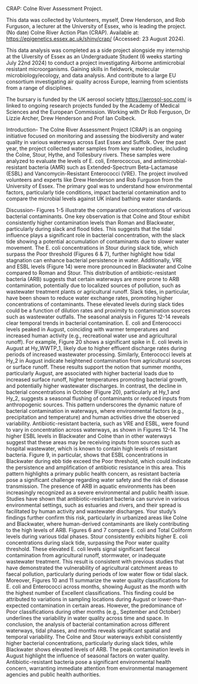 CRAP: Colne River Assessment Project.

This data was collected by Volunteers, myself, Drew Henderson, and Rob Furguson, a lecturer at the University of Essex, who is leading the project.
(No date) Colne River Action Plan (CRAP). Available at: https://epigenetics.essex.ac.uk/shiny/crap/ (Accessed: 23 August 2024).

This data analysis was completed as a side project alongside my internship at the Uiversity of Essex as an Undergraduate Student (6 weeks starting July 22nd 2024) to conduct a project investigating Airborne antimicrobial resistant microorganisms. Gaining skills in fieldwork, molecular
microbiology/ecology, and data analysis. And contribute to a large EU consortium investigating air quality across Europe, learning from scientists from a range of disciplines.

The bursary is funded by the UK aerosol society https://aerosol-soc.com/ is linked to ongoing
research projects funded by the Academy of Medical Sciences and the European Commission. Working with Dr Rob Ferguson, Dr Lizzie Archer, Drew Henderson
and Prof Ian Colbeck.

Introduction-
The Colne River Assessment Project (CRAP) is an ongoing initiative focused on monitoring and assessing the biodiversity and water quality in various waterways across East Essex and Suffolk. Over the past year, the project collected water samples from key water bodies, including the Colne, Stour, Hythe, and Tollesbury rivers. These samples were analyzed to evaluate the levels of E. coli, Enterococcus, and antimicrobial-resistant bacteria (AMR) such as Extended-Spectrum Beta-Lactamase (ESBL) and Vancomycin-Resistant Enterococci (VRE). The project involved volunteers and experts like Drew Henderson and Rob Furguson from the University of Essex. The primary goal was to understand how environmental factors, particularly tide conditions, impact bacterial contamination and to compare the microbial levels against UK inland bathing water standards.

Discussion- 
Figures 1-5 illustrate the comparative concentrations of various bacterial contaminants. One key observation is that Colne and Stour exhibit consistently higher contamination levels than Roman and Blackwater, particularly during slack and flood tides. This suggests that the tidal influence plays a significant role in bacterial concentration, with the slack tide showing a potential accumulation of contaminants due to slower water movement. The E. coli concentrations in Stour during slack tide, which surpass the Poor threshold (Figures 6 & 7), further highlight how tidal stagnation can enhance bacterial persistence in water. Additionally, VRE and ESBL levels (Figure 14) were more pronounced in Blackwater and Colne compared to Roman and Stour. This distribution of antibiotic-resistant bacteria (ARB) suggests that certain waterways are more prone to ARB contamination, potentially due to localized sources of pollution, such as wastewater treatment plants or agricultural runoff. Slack tides, in particular, have been shown to reduce water exchange rates, promoting higher concentrations of contaminants. These elevated levels during slack tides could be a function of dilution rates and proximity to contamination sources such as wastewater outfalls. The seasonal analysis in Figures 12-14 reveals clear temporal trends in bacterial contamination. E. coli and Enterococci levels peaked in August, coinciding with warmer temperatures and increased human activity (e.g., recreational water use and agricultural runoff). For example, Figure 20 shows a significant spike in E. coli levels in August at Hy_WWTP_1, likely due to higher effluent discharge rates during periods of increased wastewater processing. Similarly, Enterococci levels at Hy_2 in August indicate heightened contamination from agricultural sources or surface runoff. These results support the notion that summer months, particularly August, are associated with higher bacterial loads due to increased surface runoff, higher temperatures promoting bacterial growth, and potentially higher wastewater discharges. In contrast, the decline in bacterial concentrations in October (Figure 20), particularly at Hy_1 and Hy_2, suggests a seasonal flushing of contaminants or reduced inputs from anthropogenic sources. This pattern underscores the dynamic nature of bacterial contamination in waterways, where environmental factors (e.g., precipitation and temperature) and human activities drive the observed variability. Antibiotic-resistant bacteria, such as VRE and ESBL, were found to vary in concentration across waterways, as shown in Figures 12-14. The higher ESBL levels in Blackwater and Colne than in other waterways suggest that these areas may be receiving inputs from sources such as hospital wastewater, which is known to contain high levels of resistant bacteria. Figure 9, in particular, shows that ESBL concentrations in Blackwater during ebb tide exceed the Poor threshold, which could indicate the persistence and amplification of antibiotic resistance in this area. This pattern highlights a primary public health concern, as resistant bacteria pose a significant challenge regarding water safety and the risk of disease transmission. The presence of ARB in aquatic environments has been increasingly recognized as a severe environmental and public health issue. Studies have shown that antibiotic-resistant bacteria can survive in various environmental settings, such as estuaries and rivers, and their spread is facilitated by human activity and wastewater discharges. Your study’s findings further confirm this risk, particularly in urbanized areas like Colne and Blackwater, where human-derived contaminants are likely contributing to the high levels of ARB. Figures 6 and 7 compare E. coli and Total Coliform levels during various tidal phases. Stour consistently exhibits higher E. coli concentrations during slack tide, surpassing the Poor water quality threshold. These elevated E. coli levels signal significant faecal contamination from agricultural runoff, stormwater, or inadequate wastewater treatment. This result is consistent with previous studies that have demonstrated the vulnerability of agricultural catchment areas to faecal pollution, particularly during periods of low water flow or tidal slack. Moreover, Figures 10 and 11 summarize the water quality classifications for E. coli and Enterococci across months, showing August as the month with the highest number of Excellent classifications. This finding could be attributed to variations in sampling locations during August or lower-than-expected contamination in certain areas. However, the predominance of Poor classifications during other months (e.g., September and October) underlines the variability in water quality across time and space. In conclusion, the analysis of bacterial contamination across different waterways, tidal phases, and months reveals significant spatial and temporal variability. The Colne and Stour waterways exhibit consistently higher bacterial concentrations, particularly during slack tides, while Blackwater shows elevated levels of ARB. The peak contamination levels in August highlight the influence of seasonal factors on water quality. Antibiotic-resistant bacteria pose a significant environmental health concern, warranting immediate attention from environmental management agencies and public health authorities.
